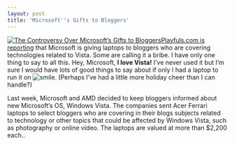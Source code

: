 ```yaml
---
layout: post
title: 'Microsoft''s Gifts to Bloggers'
---
```

[ ![The Controversy Over Microsoft’s Gifts to Bloggers](http://www.playfuls.com/scitech/gimages/acefer01012.jpg)Playfuls.com is reporting](http://www.playfuls.com/news_05668_The_Controversy_Over_Microsofts_Gifts_to_Bloggers.html) that Microsoft is giving laptops to bloggers who are covering technologies related to Vista. Some are calling it a bribe. I have only one thing to say to all this. Hey, Microsoft, **I love Vista!** I’ve never used it but I’m sure I would have lots of good things to say about if only I had a laptop to run it on ![smile](/cdn/images/blog/Blog/smile3.gif). (Perhaps I’ve had a little more holiday cheer than I can handle?)

Last week, Microsoft and AMD decided to keep bloggers informed about new Microsoft’s OS, Windows Vista. The companies sent Acer Ferrari laptops to select bloggers who are covering in their blogs subjects related to technology or other topics that could be affected by Windows Vista, such as photography or online video. The laptops are valued at more than $2,200 each..
